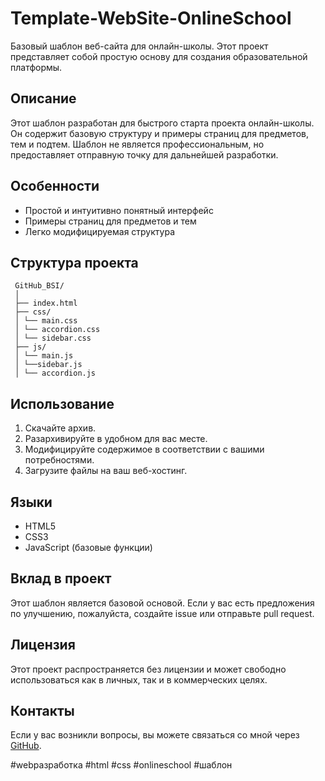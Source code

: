 # Template-WebSite-OnlineSchool

Базовый шаблон веб-сайта для онлайн-школы. Этот проект представляет собой простую основу для создания образовательной платформы.

## Описание

Этот шаблон разработан для быстрого старта проекта онлайн-школы. Он содержит базовую структуру и примеры страниц для предметов, тем и подтем. Шаблон не является профессиональным, но предоставляет отправную точку для дальнейшей разработки.

## Особенности

- Простой и интуитивно понятный интерфейс
- Примеры страниц для предметов и тем
- Легко модифицируемая структура


## Структура проекта
```
 GitHub_BSI/ 
 │ 
 ├── index.html 
 ├── css/ 
 │ └── main.css 
 │ └── accordion.css
 │ └── sidebar.css
 ├── js/ 
 │ └── main.js 
 │ └──sidebar.js
 │ └── accordion.js
```


## Использование

1. Скачайте архив.
2. Разархивируйте в удобном для вас месте.
3. Модифицируйте содержимое в соответствии с вашими потребностями.
4. Загрузите файлы на ваш веб-хостинг.

## Языки

- HTML5
- CSS3
- JavaScript (базовые функции)

## Вклад в проект

Этот шаблон является базовой основой. Если у вас есть предложения по улучшению, пожалуйста, создайте issue или отправьте pull request.

## Лицензия

Этот проект распространяется без лицензии и может свободно использоваться как в личных, так и в коммерческих целях.

## Контакты

Если у вас возникли вопросы, вы можете связаться со мной через [GitHub](https://github.com/blacksibainu).

#webразработка #html #css #onlineschool #шаблон 

